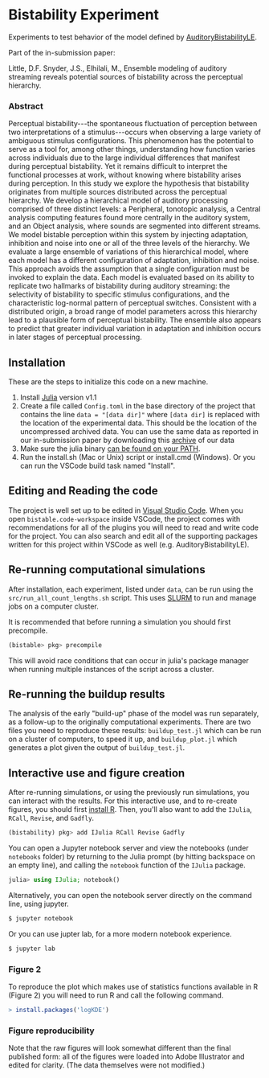 # Bistability Experiment

Experiments to test behavior of the model defined by
[AuditoryBistabilityLE](https://github.com/haberdashPI/AuditoryBistabilityLE).

Part of the in-submission paper:

Little, D.F. Snyder, J.S., Elhilali, M., Ensemble modeling of auditory
streaming reveals potential sources of bistability across the perceptual
hierarchy.

### Abstract 

Perceptual bistability---the spontaneous fluctuation of perception between
two interpretations of a stimulus---occurs when observing a large variety of
ambiguous stimulus configurations. This phenomenon has the potential to serve
as a tool for, among other things, understanding how function varies across
individuals due to the large individual differences that manifest during
perceptual bistability. Yet it remains difficult to interpret the functional
processes at work, without knowing where bistability arises during
perception. In this study we explore the hypothesis that bistability
originates from multiple sources distributed across the perceptual hierarchy.
We develop a hierarchical model of auditory processing comprised of three
distinct levels: a Peripheral, tonotopic analysis, a Central analysis
computing features found more centrally in the auditory system, and an Object
analysis, where sounds are segmented into different streams. We model
bistable perception within this system by injecting adaptation, inhibition
and noise into one or all of the three levels of the hierarchy. We evaluate a
large ensemble of variations of this hierarchical model, where each model has
a different configuration of adaptation, inhibition and noise. This approach
avoids the assumption that a single configuration must be invoked to explain
the data. Each model is evaluated based on its ability to replicate two
hallmarks of bistability during auditory streaming: the selectivity of
bistability to specific stimulus configurations, and the characteristic
log-normal pattern of perceptual switches. Consistent with a distributed
origin, a broad range of model parameters across this hierarchy lead to a
plausible form of perceptual bistability. The ensemble also appears to
predict that greater individual variation in adaptation and inhibition occurs
in later stages of perceptual processing.

## Installation

These are the steps to initialize this code on a new machine. 

1. Install [Julia](https://julialang.org/downloads/) version v1.1
2. Create a file called `Config.toml` in the base directory of the project that
contains the line `data = "[data dir]"` where `[data dir]` is replaced with the location
of the experimental data. This should be the location of the uncompressed archived data.
You can use the same data as reported in our in-submission paper by downloading
this [archive](TODO) of our data
3. Make sure the julia binary [can be found on your PATH](https://en.wikibooks.org/wiki/Introducing_Julia/Getting_started). 
4. Run the install.sh (Mac or Unix) script or install.cmd (Windows). Or you can
run the VSCode build task named "Install".

## Editing and Reading the code

The project is well set up to be edited in [Visual Studio
Code](https://code.visualstudio.com/). When you open
`bistable.code-workspace` inside VSCode, the project comes with
recommendations for all of the plugins you will need to read and write code
for the project. You can also search and edit all of the supporting packages
written for this project within VSCode as well (e.g. AuditoryBistabilityLE).

## Re-running computational simulations

After installation, each experiment, listed under `data`, can be run using the
`src/run_all_count_lengths.sh` script. This uses
[SLURM](https://slurm.schedmd.com/documentation.html) to run and manage jobs
on a computer cluster.

It is recommended that before running a simulation you should first precompile.

```julia
(bistable> pkg> precompile
```

This will avoid race conditions that can occur in julia's package manager
when running multiple instances of the script across a cluster.

## Re-running the buildup results

The analysis of the early "build-up" phase of the model was run separately, as a follow-up to the originally computational experiments. There are two files you need to reproduce these results: `buildup_test.jl` which can be run on a cluster of computers, to speed it up, and `buildup_plot.jl` which generates a plot given the output of `buildup_test.jl`.

## Interactive use and figure creation

After re-running simulations, or using the previously run simulations, you
can interact with the results. For this interactive use, and to re-create
figures, you should first [install R](https://cloud.r-project.org/). Then,
you'll also want to add the `IJulia`, `RCall`, `Revise`, and `Gadfly`.

```julia
(bistability) pkg> add IJulia RCall Revise Gadfly
```
You can open a Jupyter notebook server and view the notebooks
(under `notebooks` folder) by returning to the Julia prompt (by hitting
backspace on an empty line), and calling the `notebook` function
of the `IJulia` package.

```julia
julia> using IJulia; notebook()
```

Alternatively, you can open the notebook server directly on the command line,
using jupyter.

```bash
$ jupyter notebook
```

Or you can use jupter lab, for a more modern notebook experience.

```bash
$ jupyter lab
```

### Figure 2
To reproduce the plot which makes use of statistics functions available in R
(Figure 2) you will need to run R and call the following command.
```R
> install.packages('logKDE')
```

### Figure reproducibility 

Note that the raw figures will look somewhat different than the final
published form: all of the figures were loaded into Adobe Illustrator and
edited for clarity. (The data themselves were not modified.)
